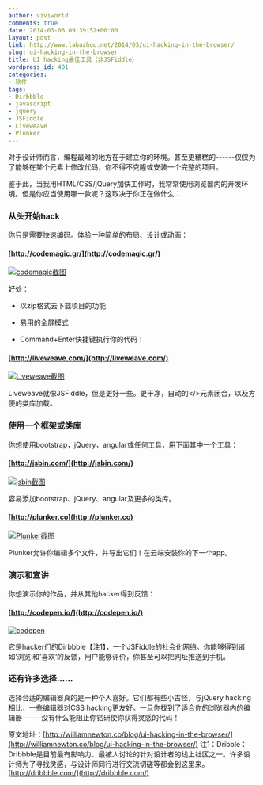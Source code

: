 ```yaml
---
author: viviworld
comments: true
date: 2014-03-06 09:39:52+00:00
layout: post
link: http://www.labazhou.net/2014/03/ui-hacking-in-the-browser/
slug: ui-hacking-in-the-browser
title: UI hacking最佳工具（非JSFiddle）
wordpress_id: 401
categories:
- 软件
tags:
- Dirbbble
- javascript
- jquery
- JSFiddle
- Liveweave
- Plunker
---
```


对于设计师而言，编程最难的地方在于建立你的环境。甚至更糟糕的------仅仅为了能够在某个元素上修改代码，你不得不克隆或安装一个完整的项目。

鉴于此，当我用HTML/CSS/jQuery加快工作时，我常常使用浏览器内的开发环境。但是你应当使用哪一款呢？这取决于你正在做什么：


### 从头开始hack


你只是需要快速编码。体验一种简单的布局、设计或动画：


#### [http://codemagic.gr/](http://codemagic.gr/)


[![codemagic截图](http://www.labazhou.net/wp-content/uploads/2014/03/codemagic.png)](http://www.labazhou.net/wp-content/uploads/2014/03/codemagic.png)

好处：



	
  * 以zip格式去下载项目的功能

	
  * 易用的全屏模式

	
  * Command+Enter快捷键执行你的代码！




#### [http://liveweave.com/](http://liveweave.com/)


[![Liveweave截图](http://www.labazhou.net/wp-content/uploads/2014/03/liveweave.png)](http://www.labazhou.net/wp-content/uploads/2014/03/liveweave.png)

Liveweave就像JSFiddle，但是更好一些。更干净，自动的</>元素闭合，以及方便的类库加载。


### 使用一个框架或类库


你想使用bootstrap，jQuery，angular或任何工具，用下面其中一个工具：


#### [http://jsbin.com/](http://jsbin.com/)


[![jsbin截图](http://www.labazhou.net/wp-content/uploads/2014/03/jsbin.png)](http://www.labazhou.net/wp-content/uploads/2014/03/jsbin.png)

容易添加bootstrap、jQuery、angular及更多的类库。


#### [http://plunker.co](http://plunker.co)


[![Plunker截图](http://www.labazhou.net/wp-content/uploads/2014/03/plunker.png)](http://www.labazhou.net/wp-content/uploads/2014/03/plunker.png)

Plunker允许你编辑多个文件，并导出它们！在云端安装你的下一个app。


### 演示和宣讲


你想演示你的作品，并从其他hacker得到反馈：


#### [http://codepen.io/](http://codepen.io/)


[![codepen](http://www.labazhou.net/wp-content/uploads/2014/03/codepen.png)](http://www.labazhou.net/wp-content/uploads/2014/03/codepen.png)

它是hacker们的Dirbbble【注1】，一个JSFiddle的社会化网络。你能够得到诸如’浏览‘和’喜欢‘的反馈，用户能够评价，你甚至可以把网址推送到手机。


### 还有许多选择……


选择合适的编辑器真的是一种个人喜好。它们都有些小古怪，与jQuery hacking相比，一些编辑器对CSS hacking更友好。一旦你找到了适合你的浏览器内的编辑器------没有什么能阻止你钻研使你获得灵感的代码！

原文地址：[http://williamnewton.co/blog/ui-hacking-in-the-browser/](http://williamnewton.co/blog/ui-hacking-in-the-browser/)
注1：Dribble：Dribbble是目前最有影响力、最被人讨论的针对设计者的线上社区之一。许多设计师为了寻找灵感，与设计师同行进行交流切磋等都会到这里来。[http://dribbble.com/](http://dribbble.com/)
